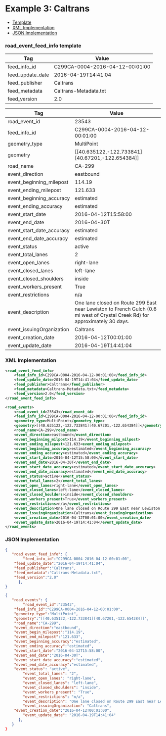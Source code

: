 # Example 3: Caltrans
- [Template](#road_event_feed_info-template)
- [XML Implementation](#xml-implementation)
- [JSON Implementation](#json-implementation)

### road_event_feed_info template
Tag | Value
--- | -----
feed_info_id | C299CA-0004-2016-04-12-00:01:00
feed_update_date | 2016-04-19T14:41:04
feed_publisher | Caltrans
feed_metadata | Caltrans-Metadata.txt
feed_version | 2.0

Tag | Value
--- | -----
road_event_id | 23543
feed_info_id | C299CA-0004-2016-04-12-00:01:00
geometry_type | MultiPoint
geometry | [[40.635122,-122.733841][40.67201,-122.654384]]
road_name | CA-299
event_direction | eastbound
event_beginning_milepost | 114.19
event_ending_milepost | 121.633
event_beginning_accuracy | estimated
event_ending_accuracy | estimated
event_start_date | 2016-04-12T15:58:00
event_end_date | 2016-04-30T
event_start_date_accuracy | estimated
event_end_date_accuracy | estimated
event_status | active
event_total_lanes | 2
event_open_lanes | right-lane
event_closed_lanes | left-lane
event_closed_shoulders | inside
event_workers_present | True
event_restrictions | n/a
event_description |One lane closed on Route 299 East near Lewiston to French Gulch (0.6 mi west of Crystal Creek Rd) for approximately 30 days.
event_issuingOrganization | Caltrans
event_creation_date | 2016-04-12T00:01:00
event_update_date | 2016-04-19T14:41:04

### XML Implementation
```xml
<road_event_feed_info>
	<feed_info_id>C299CA-0004-2016-04-12-00:01:00</feed_info_id>
	<feed_update_date>2016-04-19T14:41:04</feed_update_date>
	<feed_publisher>Caltrans</feed_publisher>
	<feed_metadata>Caltrans-Metadata.txt</feed_metadata>
	<feed_version>2.0</feed_version>
</road_event_feed_info>
```

```xml
<road_events>
	<road_event_id>23543</road_event_id>
	<feed_info_id>C299CA-0004-2016-04-12-00:01:00</feed_info_id>
	<geometry_type>MultiPoint</geometry_type>
	<geometry>[[40.635122,-122.733841][40.67201,-122.654384]]</geometry>
	<road_name>CA-299</road_name>
	<event_direction>eastbound</event_direction>
	<event_beginning_milpost>114.19</event_beginning_milpost>
	<event_ending_milepost>121.633<event_ending_milepost>
	<event_beginning_accuracy>estimated</event_beginning_accuracy>
	<event_ending_accuracy>estimated</event_ending_accuracy>
	<event_start_date>2016-04-12T15:58:00</event_start_date>
	<event_end_date>2016-04-30T</event_end_date>
	<event_start_date_accuracy>estimated</event_start_date_accuracy>
	<event_end_date_accuracy>estimated</event_end_date_accuracy>
	<event_status>active</event_status>
	<event_total_lanes>2</event_total_lanes>
	<event_open_lanes>right-lane</event_open_lanes>
	<event_closed_lanes>left-lane</event_closed_lanes>
	<event_closed_houlders>inside</event_closed_shoulders>
	<event_workers_present>True</event_workers_present>
	<event_restrictions>n/a</event_restrictions>
	<event_description>One lane closed on Route 299 East near Lewiston to French Gulch (0.6 mi west of Crystal Creek Rd) for approximately 30 days.</event_description>
	<event_issuingOrganization>Caltrans</event_issuingOrganization>
	<event_creation_date>2016-04-12T00:01:00</event_creation_date>
	<event_update_date>2016-04-19T14:41:04</event_update_date>
</road_events>
```

### JSON Implementation
```json
{
   "road_event_feed_info": {
        "feed_info_id":"C299CA-0004-2016-04-12-00:01:00",
	"feed_update_date":"2016-04-19T14:41:04",
	"feed_publisher":"Caltrans",
	"feed_metadata":"Caltrans-Metadata.txt",
	"feed_version":"2.0"
      },
}
```

```json
{
   "road_events": {
        "road_event_id":"23543",
	"feed_info_id":"C299CA-0004-2016-04-12-00:01:00",
	"geometry_type":"MultiPoint",
	"geometry":"[[40.635122,-122.733841][40.67201,-122.654384]]",
	"road_name":"CA-299",
	"event_direction":"eastbound",
	"event_begin_milepost":"114.19",
	"event_end_milepost":"121.633",
	"event_beginning_accuracy":"estimated",
	"event_ending_accuracy":"estimated",
	"event_start_date":"2016-04-12T15:58:00",
	"event_end_date":"2016-04-30T",
	"event_start_date_accuracy":"estimated",
	"event_end_date_accuracy":"estimated",
	"event_status": "active",
        "event_total_lanes": "2",
        "event_open_lanes": "right-lane",
        "event_closed_lanes": "left-lane",
        "event_closed_shoulders": "inside",
        "event_workers_present": "True",
        "event_restrictions": "n/a",
        "event_description": "One lane closed on Route 299 East near Lewiston to French Gulch (0.6 mi west of Crystal Creek Rd) for approximately 30 days.",
        "event_issuingOrganization": "Caltrans",
	"event_creation_date":"2016-04-12T00:01:00",
        "event_update_date": "2016-04-19T14:41:04"
      },
   }
}
```
